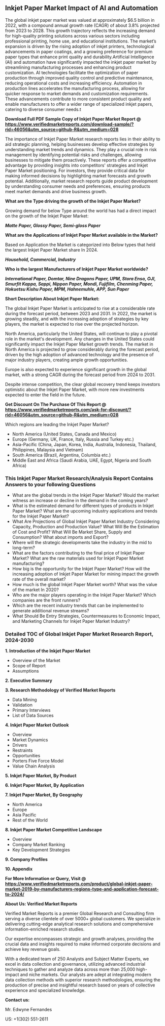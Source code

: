 <h2>Inkjet Paper Market Impact of AI and Automation</h2>The global inkjet paper market was valued at approximately $6.5 billion in 2022, with a compound annual growth rate (CAGR) of about 3.8% projected from 2023 to 2028. This growth trajectory reflects the increasing demand for high-quality printing solutions across various sectors including professional printing, home use, and educational institutions. The market’s expansion is driven by the rising adoption of inkjet printers, technological advancements in paper coatings, and a growing preference for premium paper types that enhance print quality and durability.Artificial Intelligence (AI) and automation have significantly impacted the inkjet paper market by streamlining manufacturing processes and enhancing product customization. AI technologies facilitate the optimization of paper production through improved quality control and predictive maintenance, reducing operational costs and increasing efficiency. Automation in production lines accelerates the manufacturing process, allowing for quicker response to market demands and customization requirements. These advancements contribute to more consistent product quality and enable manufacturers to offer a wider range of specialized inkjet papers, catering to diverse consumer needs.t</p><p id="" class=""><strong>Download Full PDF Sample Copy of Inkjet Paper Market Report @ <a href="https://www.verifiedmarketreports.com/download-sample/?rid=46056&utm_source=github-R&utm_medium=028" target="_blank">https://www.verifiedmarketreports.com/download-sample/?rid=46056&utm_source=github-R&utm_medium=028</a></strong></p><p>The importance of&nbsp;Inkjet Paper Market research reports lies in their ability to aid strategic planning, helping businesses develop effective strategies by understanding market trends and dynamics. They play a crucial role in risk management by identifying potential risks and challenges, allowing businesses to mitigate them proactively. These reports offer a competitive advantage by providing insights into competitors' strategies and Inkjet Paper Market positioning. For investors, they provide critical data for making informed decisions by highlighting market forecasts and growth potential. Additionally, market research reports guide product development by understanding consumer needs and preferences, ensuring products meet market demands and drive business growth.</p><p><strong>What are the&nbsp;Type driving the growth of the Inkjet Paper Market?</strong></p><p id="" class="">Growing demand for below Type around the world has had a direct impact on the growth of the Inkjet Paper Market:</p><em><strong>Matte Paper, Glossy Paper, Semi-gloss Paper</strong></em></p><strong>What are the&nbsp;Applications&nbsp;of Inkjet Paper Market available in the Market?</strong></p><p id="" class="">Based on Application the Market is categorized into Below types that held the largest Inkjet Paper Market share In 2024.</p><em><strong>Household, Commercial, Industry</strong></em></p><strong>Who is the largest Manufacturers of Inkjet Paper Market worldwide?</strong></p><p><em><strong>International Paper, Domtar, Nine Dragons Paper, UPM, Stora Enso, OJI, Smurfit Kappa, Sappi, Nippon Paper, Mondi, Fujifilm, Chenming Paper, Hokuetsu Kishu Paper, MPM, Hahnemuhle, APP, Sun Paper</strong></em></p><p id="" class=""><strong>Short Description About Inkjet Paper Market:</strong></p><p>The global Inkjet Paper Market is anticipated to rise at a considerable rate during the forecast period, between 2023 and 2031. In 2022, the market is growing steadily, and with the increasing adoption of strategies by key players, the market is expected to rise over the projected horizon.</p><p>North America, particularly the United States, will continue to play a pivotal role in the market's development. Any changes in the United States could significantly impact the Inkjet Paper Market growth trends. The market in North America is projected to grow considerably during the forecast period, driven by the high adoption of advanced technology and the presence of major industry players, creating ample growth opportunities.</p><p>Europe is also expected to experience significant growth in the global market, with a strong CAGR during the forecast period from 2024 to 2031.</p><p>Despite intense competition, the clear global recovery trend keeps investors optimistic about the Inkjet Paper Market, with more new investments expected to enter the field in the future.</p><p id="" class=""><strong>Get Discount On The Purchase Of This Report @ <a href="https://www.verifiedmarketreports.com/ask-for-discount/?rid=46056&utm_source=github-R&utm_medium=028" target="_blank">https://www.verifiedmarketreports.com/ask-for-discount/?rid=46056&utm_source=github-R&utm_medium=028</a></strong></p>Which regions are leading the Inkjet Paper Market?</p><ul><li>North America (United States, Canada and Mexico)</li><li>Europe (Germany, UK, France, Italy, Russia and Turkey etc.)</li><li>Asia-Pacific (China, Japan, Korea, India, Australia, Indonesia, Thailand, Philippines, Malaysia and Vietnam)</li><li>South America (Brazil, Argentina, Columbia etc.)</li><li>Middle East and Africa (Saudi Arabia, UAE, Egypt, Nigeria and South Africa)</li></ul><h3 id="" class="">This Inkjet Paper Market Research/Analysis Report Contains Answers to your following Questions</h3><ul><li>What are the global trends in the Inkjet Paper Market? Would the market witness an increase or decline in the demand in the coming years?</li><li>What is the estimated demand for different types of products in Inkjet Paper Market? What are the upcoming industry applications and trends for the Inkjet Paper Market?</li><li>What Are Projections of Global Inkjet Paper Market Industry Considering Capacity, Production and Production Value? What Will Be the Estimation of Cost and Profit? What Will Be Market Share, Supply and Consumption? What about imports and Export?</li><li>Where will the strategic developments take the industry in the mid to long-term?</li><li>What are the factors contributing to the final price of Inkjet Paper Market? What are the raw materials used for Inkjet Paper Market manufacturing?</li><li>How big is the opportunity for the Inkjet Paper Market? How will the increasing adoption of Inkjet Paper Market for mining impact the growth rate of the overall market?</li><li>How much is the global Inkjet Paper Market worth? What was the value of the market In 2020?</li><li>Who are the major players operating in the Inkjet Paper Market? Which companies are the front runners?</li><li>Which are the recent industry trends that can be implemented to generate additional revenue streams?</li><li>What Should Be Entry Strategies, Countermeasures to Economic Impact, and Marketing Channels for Inkjet Paper Market Industry?</li></ul><h3 id="" class="">Detailed TOC of Global Inkjet Paper Market Research Report, 2024-2030</h3><p id="" class=""><strong>1. Introduction of the Inkjet Paper Market</strong></p><ul><li>Overview of the Market</li><li>Scope of Report</li><li>Assumptions</li></ul><p id="" class=""><strong>2. Executive Summary</strong></p><p id="" class=""><strong>3. Research Methodology of Verified Market Reports</strong></p><ul><li>Data Mining</li><li>Validation</li><li>Primary Interviews</li><li>List of Data Sources</li></ul><p id="" class=""><strong>4. Inkjet Paper Market Outlook</strong></p><ul><li>Overview</li><li>Market Dynamics</li><li>Drivers</li><li>Restraints</li><li>Opportunities</li><li>Porters Five Force Model</li><li>Value Chain Analysis</li></ul><p id="" class=""><strong>5. Inkjet Paper Market, By Product</strong></p><p id="" class=""><strong>6. Inkjet Paper Market, By Application</strong></p><p id="" class=""><strong>7. Inkjet Paper Market, By Geography</strong></p><ul><li>North America</li><li>Europe</li><li>Asia Pacific</li><li>Rest of the World</li></ul><p id="" class=""><strong>8. Inkjet Paper Market Competitive Landscape</strong></p><ul><li>Overview</li><li>Company Market Ranking</li><li>Key Development Strategies</li></ul><p id="" class=""><strong>9. Company Profiles</strong></p><p id="" class=""><strong>10. Appendix</strong></p><p id="" class=""><strong>For More Information or Query, Visit @ <a href="https://www.verifiedmarketreports.com/product/global-inkjet-paper-market-2019-by-manufacturers-regions-type-and-application-forecast-to-2024/" target="_blank">https://www.verifiedmarketreports.com/product/global-inkjet-paper-market-2019-by-manufacturers-regions-type-and-application-forecast-to-2024/</a></strong></p><p id="" class=""><strong>About Us: Verified Market Reports</strong></p><p id="" class="">Verified Market Reports is a premier Global Research and Consulting firm serving a diverse clientele of over 5000+ global customers. We specialize in delivering cutting-edge analytical research solutions and comprehensive information-enriched research studies.</p><p id="" class="">Our expertise encompasses strategic and growth analyses, providing the crucial data and insights required to make informed corporate decisions and achieve key revenue goals.</p><p id="" class="">With a dedicated team of 250 Analysts and Subject Matter Experts, we excel in data collection and governance, utilizing advanced industrial techniques to gather and analyze data across more than 25,000 high-impact and niche markets. Our analysts are adept at integrating modern data collection methods with superior research methodologies, ensuring the production of precise and insightful research based on years of collective experience and specialized knowledge.</p><p id="" class=""><strong>Contact us:</strong></p><p id="" class="">Mr. Edwyne Fernandes</p><p id="" class="">US: +1(302) 551-2611</p>